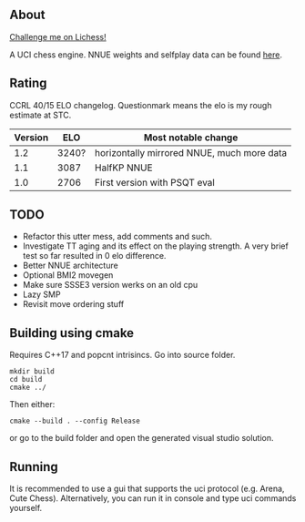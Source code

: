 ## About

[Challenge me on Lichess!](https://lichess.org/@/xxSaturnxx)

A UCI chess engine. NNUE weights and selfplay data can be found [here](https://huggingface.co/hrtdind).

## Rating

CCRL 40/15 ELO changelog. Questionmark means the elo is my rough estimate at STC.

| Version           | ELO   | Most notable change                        |
| ----------------- | ----- | ------------------------------------------ |
| 1.2               | 3240? | horizontally mirrored NNUE, much more data | 
| 1.1               | 3087  | HalfKP NNUE                                | 
| 1.0               | 2706  | First version with PSQT eval               | 

## TODO
- Refactor this utter mess, add comments and such.
- Investigate TT aging and its effect on the playing strength. A very brief test so far resulted in 0 elo difference.
- Better NNUE architecture
- Optional BMI2 movegen
- Make sure SSSE3 version werks on an old cpu
- Lazy SMP
- Revisit move ordering stuff

## Building using cmake
Requires C++17 and popcnt intrisincs.
Go into source folder.
```
mkdir build
cd build
cmake ../
```
Then either:
```
cmake --build . --config Release
```
or go to the build folder and open the generated visual studio solution.

## Running
It is recommended to use a gui that supports the uci protocol (e.g. Arena, Cute Chess).
Alternatively, you can run it in console and type uci commands yourself.
